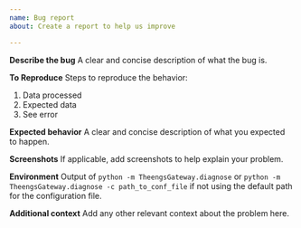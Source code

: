 ```yaml
---
name: Bug report
about: Create a report to help us improve

---
```


**Describe the bug**
A clear and concise description of what the bug is.

**To Reproduce**
Steps to reproduce the behavior:
1. Data processed
2. Expected data
3. See error

**Expected behavior**
A clear and concise description of what you expected to happen.

**Screenshots**
If applicable, add screenshots to help explain your problem.

**Environment**
Output of `python -m TheengsGateway.diagnose` or `python -m TheengsGateway.diagnose -c path_to_conf_file` if not using the default path for the configuration file.

**Additional context**
Add any other relevant context about the problem here.
